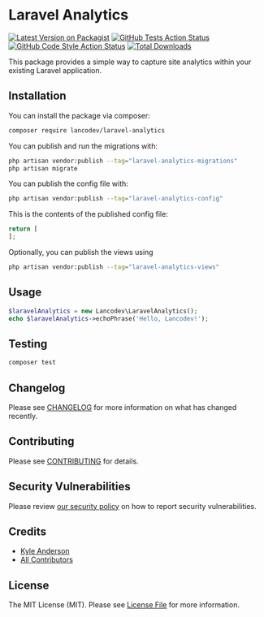 # Laravel Analytics

[![Latest Version on Packagist](https://img.shields.io/packagist/v/lancodev/laravel-analytics.svg?style=flat-square)](https://packagist.org/packages/lancodev/laravel-analytics)
[![GitHub Tests Action Status](https://img.shields.io/github/workflow/status/lancodev/laravel-analytics/run-tests?label=tests)](https://github.com/lancodev/laravel-analytics/actions?query=workflow%3Arun-tests+branch%3Amain)
[![GitHub Code Style Action Status](https://img.shields.io/github/workflow/status/lancodev/laravel-analytics/Fix%20PHP%20code%20style%20issues?label=code%20style)](https://github.com/lancodev/laravel-analytics/actions?query=workflow%3A"Fix+PHP+code+style+issues"+branch%3Amain)
[![Total Downloads](https://img.shields.io/packagist/dt/lancodev/laravel-analytics.svg?style=flat-square)](https://packagist.org/packages/lancodev/laravel-analytics)

This package provides a simple way to capture site analytics within your existing Laravel application.

## Installation

You can install the package via composer:

```bash
composer require lancodev/laravel-analytics
```

You can publish and run the migrations with:

```bash
php artisan vendor:publish --tag="laravel-analytics-migrations"
php artisan migrate
```

You can publish the config file with:

```bash
php artisan vendor:publish --tag="laravel-analytics-config"
```

This is the contents of the published config file:

```php
return [
];
```

Optionally, you can publish the views using

```bash
php artisan vendor:publish --tag="laravel-analytics-views"
```

## Usage

```php
$laravelAnalytics = new Lancodev\LaravelAnalytics();
echo $laravelAnalytics->echoPhrase('Hello, Lancodev!');
```

## Testing

```bash
composer test
```

## Changelog

Please see [CHANGELOG](CHANGELOG.md) for more information on what has changed recently.

## Contributing

Please see [CONTRIBUTING](CONTRIBUTING.md) for details.

## Security Vulnerabilities

Please review [our security policy](../../security/policy) on how to report security vulnerabilities.

## Credits

- [Kyle Anderson](https://github.com/lancodev)
- [All Contributors](../../contributors)

## License

The MIT License (MIT). Please see [License File](LICENSE.md) for more information.
